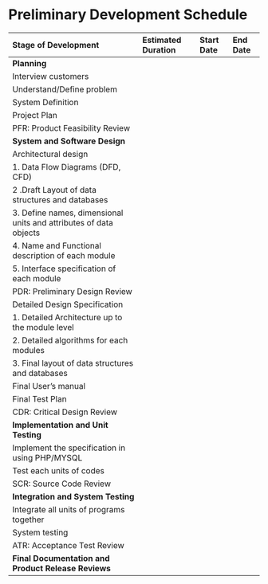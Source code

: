 # Preliminary Development Schedule #


| **Stage of Development** | **Estimated Duration** | **Start Date** | **End Date** |
|:-------------------------|:-----------------------|:---------------|:-------------|
| **Planning** |	 |	 |	 |
|Interview customers	|	 |  |  |
|Understand/Define problem|     |  |  |
|System Definition|  |  |  |
|Project Plan	|  |  |  |
|PFR: Product Feasibility Review	|  |  |  |
| **System and Software Design** |  |  |  |
| Architectural design |  |  |  |
| 1. Data Flow Diagrams (DFD, CFD)|  |  |  |
| 2 .Draft Layout of data structures and databases |  |  |  |
| 3. Define names, dimensional units and attributes of data objects |  |  |  |
| 4. Name and Functional description of each module |  |  |  |
| 5. Interface specification of each module  |  |  |  |
| PDR: Preliminary Design Review |  |  |  |
| Detailed Design Specification |  |  |  |
| 1. Detailed Architecture up to the module level |  |  |  |
| 2. Detailed algorithms for each modules|  |  |  |
| 3. Final layout of data structures and databases |  |  |  |
| Final User’s manual |  |  |  |
| Final Test Plan |  |  |  |
| CDR: Critical Design Review |  |  |  |
| **Implementation and Unit Testing** |	 |	 |	 |
| Implement the specification in using PHP/MYSQL |  |  |  |
| Test each units of codes  |  |  |  |
| SCR: Source Code Review |  |  |  |
| **Integration and System Testing** |	 |	 |	 |
| Integrate all units of programs together |	 |	 |	 |
| System testing|	 |	 |	 |
| ATR: Acceptance Test Review |	 |	 |	 |
| **Final Documentation and Product Release Reviews** |  |  |  |